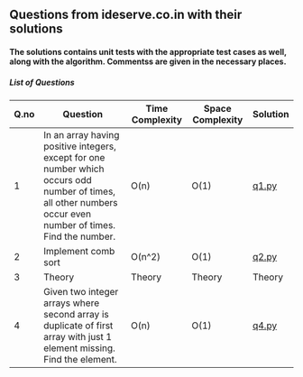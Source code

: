 
## Questions from ideserve.co.in with their solutions
#### The solutions contains unit tests with the appropriate test cases as well, along with the algorithm. Commentss are given in the necessary places.

##### List of Questions
Q.no | Question | Time Complexity | Space Complexity | Solution
-----|----------|-----------------|------------------|---------
1| In an array having positive integers, except for one number which occurs odd number of times, all other numbers occur even number of times. Find the number.| O(n) | O(1) | [q1.py](https://github.com/ptbhatcoder/interview-prep/blob/master/ideserve/website-questions/q1.py)
2| Implement comb sort | O(n^2) | O(1) | [q2.py](https://github.com/ptbhatcoder/interview-prep/blob/master/ideserve/website-questions/q2.py)
3| Theory | Theory | Theory | Theory
4| Given two integer arrays where second array is duplicate of first array with just 1 element missing. Find the element. | O(n) | O(1) | [q4.py](https://github.com/ptbhatcoder/interview-prep/blob/master/ideserve/website-questions/q4.py)
